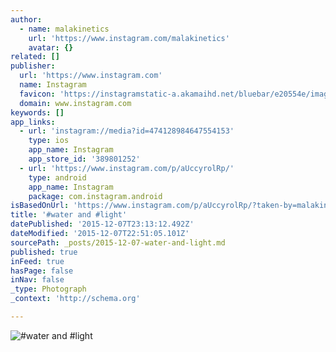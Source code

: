 ```yaml
---
author:
  - name: malakinetics
    url: 'https://www.instagram.com/malakinetics'
    avatar: {}
related: []
publisher:
  url: 'https://www.instagram.com'
  name: Instagram
  favicon: 'https://instagramstatic-a.akamaihd.net/bluebar/e20554e/images/ico/favicon.ico'
  domain: www.instagram.com
keywords: []
app_links:
  - url: 'instagram://media?id=474128984647554153'
    type: ios
    app_name: Instagram
    app_store_id: '389801252'
  - url: 'https://www.instagram.com/p/aUccyrolRp/'
    type: android
    app_name: Instagram
    package: com.instagram.android
isBasedOnUrl: 'https://www.instagram.com/p/aUccyrolRp/?taken-by=malakinetics'
title: '#water and #light'
datePublished: '2015-12-07T23:13:12.492Z'
dateModified: '2015-12-07T22:51:05.101Z'
sourcePath: _posts/2015-12-07-water-and-light.md
published: true
inFeed: true
hasPage: false
inNav: false
_type: Photograph
_context: 'http://schema.org'

---
```

![&num;water and &num;light](https://scontent.cdninstagram.com/hphotos-xfa1/t51.2885-15/e15/11245927_1430847117219452_22743757_n.jpg)